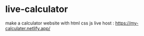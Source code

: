 # live-calculator
make a calculator website with html css js
live host : https://my-calculater.netlify.app/
